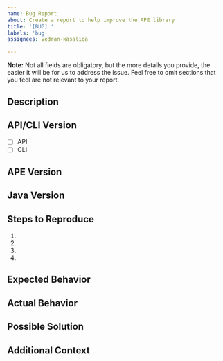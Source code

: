 ```yaml
---
name: Bug Report
about: Create a report to help improve the APE library
title: '[BUG] '
labels: 'bug'
assignees: vedran-kasalica

---
```


**Note:** Not all fields are obligatory, but the more details you provide, the easier it will be for us to address the issue. Feel free to omit sections that you feel are not relevant to your report.

## Description
<!-- Provide a clear and concise description of what the bug is. -->

## API/CLI Version
<!-- Indicate whether this issue is related to the API or the CLI. -->
- [ ] API
- [ ] CLI

## APE Version
<!-- Specify the version of APE you're using. -->

## Java Version
<!-- Specify the Java version you're using. -->

## Steps to Reproduce
<!-- Provide detailed steps to reproduce the bug: -->
1. 
2. 
3. 
4. 

## Expected Behavior
<!-- Describe what you expected to happen. -->

## Actual Behavior
<!-- Describe what actually happened. Include complete error messages, screenshots, or logs if possible. -->

## Possible Solution
<!-- Suggest a fix/reason for the bug, if you have one in mind. -->

## Additional Context
<!-- Add any other context about the problem here, such as special configurations, environment details, etc. -->
